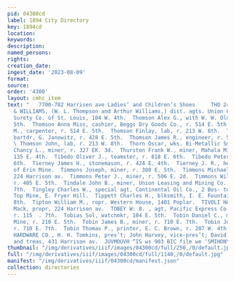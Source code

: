 ```yaml
---
pid: 04300cd
label: 1894 City Directory
key: 1894cd
location: 
keywords: 
description: 
named_persons: 
rights: 
creation_date: 
ingest_date: '2023-08-09'
format: 
source: 
order: '4300'
layout: cmhc_item
text: "   7700-782 Harrisen ave Ladies’ and Children’s Shoes     THO 245 TOM  THOMPSON
  & WILLIAMS, (W. L. Thompson and Arthur Williams,) dist. agts. Union Casualty and
  Surety Co. of St. Louis, 104 W. 4th.  Thomson Alex G., with W. W. Old, r. 514 E.
  5th.  Thomson Anna Miss, cashier, Beggs Dry Goods Co., r. 514 E. 5th.  Thomson Edward
  M., carpenter, r. 514 E. 5th.  Thomson Finlay, lab, r. 213 W. 8th.  Thomson G. Brad,
  bartdr, G. Janowitz, r. 428 E. 5th.  Thomson James R., engineer, r. 514 E. 5th.
  \ Thomson John, lab, r. 213 W. 8th.  Thorn Oscar, wks. Bi-Metallic Smelter.  Thornton
  Chancy L., miner, r. 327 EK. 3d.  Thurston Frank W., miner, Mahala Mine, r. rear
  135 E. 4th.  Tibedo Oliver J., teamster, r. 818 E. 6th.  Tibedo Peter, r. 818 E.
  6th.  Tierney James H., stonemason, r. 424 E. 4th.  Tierney J. R., helper, Maid
  of Erin Mine.  Timmons Joseph, miner, r. 300 E. 5th.  Timmons Michael, miner, r.
  224 Harrison av.  Timmons Peter J., miner, r. 506 E. 2d.  Timmons William, miner,
  r. 405 E. 5th.  Tindale John B., miner, Union Leasing and Mining Co., r. 135 W.
  7th.  Tingley Charles W., special agt, Continental Oil Co., 2 Bos- ton blk.  Tip
  Top Mine, E. Fryer Hill.  Tippett Charles H., blksmith, I. E. Fountain, r. 307 E.
  8th.  Tipton William M., ropr. Western House, 1401 Poplar.  TIVOLI HALL, Gottlieb
  Mack, propr, 224 Harrison av.  TOBEY W: 8. , agt, Pacific Express Co., 105 E. 4th,
  r. 115  . 7th.  Tobias Sol, watchmkr, 104 E. 5th.  Tobin Daniel C., miner, Mahala
  Mine, r. 210 E. 5th.  Tobin James B., miner, r. 710 E. 7th.  Tobin John, miner,
  r. 710 E. 7th.  Tobin Thomas P., printer, E. C. Brown, r. 207 W. 4th.  TOMKINS-CARY
  HARDWARE CO., H. H. Tomkins, pres’t; John Harvey, vice-pres’t; David LaSalle, sec’y
  and treas, 431 Harrison av.  JUVMOUVH “IS ws 903 BIC file we ‘SMIHONY ‘A ‘3 "
thumbnail: "/img/derivatives/iiif/images/04300cd/full/250,/0/default.jpg"
full: "/img/derivatives/iiif/images/04300cd/full/1140,/0/default.jpg"
manifest: "/img/derivatives/iiif/04300cd/manifest.json"
collection: directories
---
```

